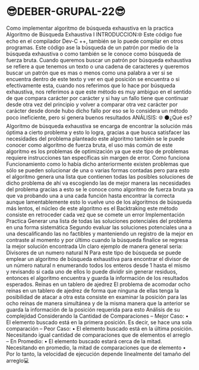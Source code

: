 # 😎DEBER-GRUPAL-22😎
Como implementar algoritmo de búsqueda exhaustiva en la practica
                        Algoritmo de Búsqueda Exhaustiva
I
INTRODUCCION:🌐
Este código fue echo en el compilador Dev-C ++, también se lo puede compilar en otros programas. 
Este código ase la búsqueda de un patrón por medio de la búsqueda exhaustiva o como también se le conoce como búsqueda de fuerza bruta. Cuando queremos buscar un patrón por búsqueda exhaustiva se refiere a que tenemos un texto o una cadena de caracteres y queremos buscar un patrón que es mas o menos como una palabra a ver si se encuentra dentro de este texto y ver en qué posición se encuentra o si efectivamente esta, cuando nos referimos que lo hace por búsqueda exhaustiva, nos referimos a que este método es muy ambiguo en el sentido de que compara carácter por carácter y si hay un fallo tiene que continuar desde otra vez del principio y volver a comparar otra vez carácter por carácter desde donde hubo dicho fallo por eso se lo considera un método poco ineficiente, pero si genera buenos resultados
ANÁLISIS: 🌐
⚫¿Qué es?
 Algoritmo de búsqueda exhaustiva se encarga de encontrar la solución más óptima a cierto problema y esto lo logra, gracias a que busca satisfacer las necesidades del problema planteado este algoritmo también se le puede conocer como algoritmo de fuerza bruta, el uso más común de este algoritmo es los problemas de optimización ya que este tipo de problemas requiere instrucciones tan específicas sin margen de error. 
Como funciona 
Funcionamiento como lo había dicho anteriormente existen problemas que sólo se pueden solucionar de una o varias formas contadas pero para esto el algoritmo genera una lista que contienen todas las posibles soluciones de dicho problema de ahí va escogiendo las de mejor manera las necesidades del problema gracias a esto se le conoce como algoritmo de fuerza bruta ya que va probando una a una cada función hasta encontrar la correcta aunque lamentablemente esto lo vuelve uno de los algoritmos de búsqueda más lentos, el núcleo de este algoritmo es el Backtraking este método consiste en retroceder cada vez que se comete un error
 Implementación Practica
 Generar una lista de todas las soluciones potenciales del problema en una forma sistemática Segundo evaluar las soluciones potenciales una a una descalificando las no factibles y manteniendo un registro de la mejor en contraste al momento y por último cuando la búsqueda finalice se regresa la mejor solución encontrada Un claro ejemplo de manera general seria: Divisores de un numero natural N Para este tipo de búsqueda se puede emplear un algoritmo de búsqueda exhaustiva para encontrar el divisor de un número natural n enumerando todos los enteros desde 1 hasta el mismo y revisando si cada uno de ellos lo puede dividir sin generar residuos, entonces el algoritmo encuentra y guarda la información de los resultados esperados. Reinas en un tablero de ajedrez El problema de acomodar ocho reinas en un tablero de ajedrez de forma que ninguna de ellas tenga la posibilidad de atacar a otra esta consiste en examinar la posición para las ocho reinas de manera simultánea y de la misma manera que la anterior se guarda la información de la posición requerida para esto
Análisis de su complejidad 
Considerando la Cantidad de Comparaciones
 – Mejor Caso: • El elemento buscado está en la primera posición. Es decir, se hace una sola comparación 
– Peor Caso: • El elemento buscado está en la última posición. Necesitando igual cantidad de comparaciones que de elementos el arreglo 
– En Promedio: 
• El elemento buscado estará cerca de la mitad. Necesitando en promedio, la mitad de comparaciones que de elemento
• Por lo tanto, la velocidad de ejecución depende linealmente del tamaño del arreglo💻
